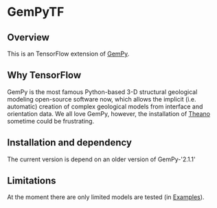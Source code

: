 # GemPyTF
## Overview
This is an TensorFlow extension of [GemPy](https://github.com/cgre-aachen/gempy). 
## Why TensorFlow
GemPy is the most famous Python-based 3-D structural geological modeling open-source software now, which allows the implicit (i.e. automatic) creation of complex geological models from interface and orientation data. We all love GemPy, however, the installation of [Theano](https://en.wikipedia.org/wiki/Theano_(software)) sometime could be frustrating.  


## Installation and dependency
The current version is depend on an older version of GemPy-'2.1.1'


## Limitations
At the moment there are only limited models are tested (in [Examples](/Examples/)). 

